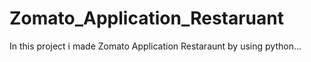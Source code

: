 # Zomato_Application_Restaruant
In this project i made Zomato  Application Restaraunt   by using python...
